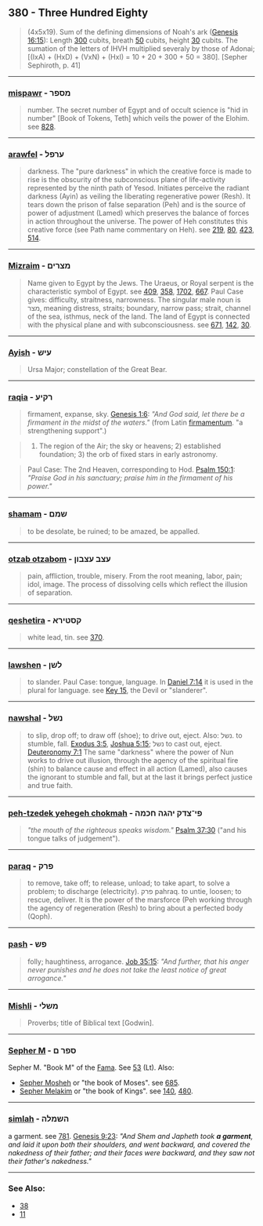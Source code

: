 ## 380 - Three Hundred Eighty
> (4x5x19). Sum of the defining dimensions of Noah's ark ([Genesis 16:15](http://biblehub.com/genesis/16-11.htm)): Length [300](300) cubits, breath [50](50) cubits, height [30](30) cubits. The sumation of the letters of IHVH multiplied severaly by those of Adonai; [(IxA) + (HxD) + (VxN) + (HxI) = 10 + 20 + 300 + 50 = 380]. [Sepher Sephiroth, p. 41]

---

### [mispawr](/keys/MSPR) - מספר
> number. The secret number of Egypt and of occult science is "hid in number" [Book of Tokens, Teth] which veils the power of the Elohim. see [828](828).

---

### [arawfel](/keys/ORPL) - ערפל
> darkness. The "pure darkness" in which the creative force is made to rise is the obscurity of the subconscious plane of life-activity represented by the ninth path of Yesod. Initiates perceive the radiant darkness (Ayin) as veiling the liberating regenerative power (Resh). It tears down the prison of false separation (Peh) and is the source of power of adjustment (Lamed) which preserves the balance of forces in action throughout the universe. The power of Heh constitutes this creative force (see Path name commentary on Heh). see [219](219), [80](80), [423](423), [514](514).

---

### [Mizraim](/keys/MTzRIM) - מצרים
> Name given to Egypt by the Jews. The Uraeus, or Royal serpent is the characteristic symbol of Egypt. see [409](409), [358](358), [1702](1702), [667](667). Paul Case gives: difficulty, straitness, narrowness. The singular male noun is מצר, meaning distress, straits; boundary, narrow pass; strait, channel of the sea, isthmus, neck of the land. The land of Egypt is connected with the physical plane and with subconsciousness. see [671](671), [142](142), [30](30).

---

### [Ayish](/keys/OISh) - עיש
> Ursa Major; constellation of the Great Bear.

---

### [raqia](/keys/RQIO) - רקיע
> firmament, expanse, sky. [Genesis 1:6](http://biblehub.com/genesis/1-6.htm): *"And God said, let there be a firmament in the midst of the waters."* (from Latin [firmamentum](119). "a strengthening support".)

> 1) The region of the Air; the sky or heavens; 2) established foundation; 3) the orb of fixed stars in early astronomy.

> Paul Case: The 2nd Heaven, corresponding to Hod. [Psalm 150:1](http://biblehub.com/psalms/150-1.htm): *"Praise God in his sanctuary; praise him in the firmament of his power."*

---

### [shamam](/keys/ShMM) - שמם
> to be desolate, be ruined; to be amazed, be appalled.

---

### [otzab otzabom](/keys/OTzB.OTzBVN) - עצב עצבון
> pain, affliction, trouble, misery. From the root meaning, labor, pain; idol, image. The process of dissolving cells which reflect the illusion of separation.

---

### [qeshetira](/keys/QSTIRA) - קסטירא
> white lead, tin. see [370](370).

---

### [lawshen](/keys/LShN) - לשן
> to slander. Paul Case: tongue, language. In [Daniel 7:14](http://biblehub.com/daniel/7-14.htm) it is used in the plural for language. see [Key 15](15), the Devil or "slanderer".

---

### [nawshal](/keys/NShL) - נשל
> to slip, drop off; to draw off (shoe); to drive out, eject. Also: נשל. to stumble, fall. [Exodus 3:5](http://biblehub.com/exodus/3-5.htm), [Joshua 5:15](http://biblehub.com/joshua/5-15.htm); נשל to cast out, eject. [Deuteronomy 7:1](http://biblehub.com/deuteronomy/7-1.htm) The same "darkness" where the power of Nun works to drive out illusion, through the agency of the spiritual fire (shin) to balance cause and effect in all action (Lamed), also causes the ignorant to stumble and fall, but at the last it brings perfect justice and true faith.

---

### [peh-tzedek yehegeh chokmah](/keys/PI-TzDQ.IHGH.ChKMH) - פי־צדק יהגה חכמה
> *"the mouth of the righteous speaks wisdom."* [Psalm 37:30](http://biblehub.com/psalms/37-30.htm) ("and his tongue talks of judgement").

---

### [paraq](/keys/PRQ) - פרק
> to remove, take off; to release, unload; to take apart, to solve a problem; to discharge (electricity). פרק pahraq. to untie, loosen; to rescue, deliver. It is the power of the marsforce (Peh working through the agency of regeneration (Resh) to bring about a perfected body (Qoph).

---

### [pash](/keys/PSh) - פש
> folly; haughtiness, arrogance. [Job 35:15](http://biblehub.com/job/35-15.htm): *"And further, that his anger never punishes and he does not take the least notice of great arrogance."*

---

### [Mishli](/keys/MShLI) - משלי
> Proverbs; title of Biblical text [Godwin].

---

### [Sepher M](/keys/SPR.M) - ספר ם
Sepher M. "Book M" of the [Fama](https://archive.org/stream/PaulFosterCase-TheTrueAndInvisibleRosicrucianOrder4thEd-1985#page/n17). See [53](53) (Lt). Also:

- [Sepher Mosheh](/keys/SPR.MShH) or "the book of Moses". see [685](685).
- [Sepher Melakim](/keys/SPR.MLKIM) or "the book of Kings". see [140](140), [480](480).

---

### [simlah](/keys/AHShMLH) - השמלה
a garment. see [781](781). [Genesis 9:23](https://biblehub.com/genesis/9-23.htm): *"And Shem and Japheth took **a garment**, and laid it upon both their shoulders, and went backward, and covered the nakedness of their father; and their faces were backward, and they saw not their father's nakedness."*

---

### See Also:

- [38](38)
- [11](11)
